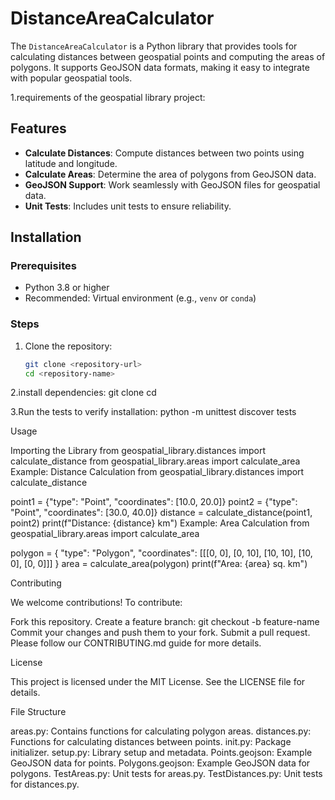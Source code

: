 # DistanceAreaCalculator

The `DistanceAreaCalculator` is a Python library that provides tools for calculating distances between geospatial points and computing the areas of polygons. It supports GeoJSON data formats, making it easy to integrate with popular geospatial tools.

1.requirements of the geospatial library project:

## Features
- **Calculate Distances**: Compute distances between two points using latitude and longitude.
- **Calculate Areas**: Determine the area of polygons from GeoJSON data.
- **GeoJSON Support**: Work seamlessly with GeoJSON files for geospatial data.
- **Unit Tests**: Includes unit tests to ensure reliability.

## Installation

### Prerequisites
- Python 3.8 or higher
- Recommended: Virtual environment (e.g., `venv` or `conda`)

### Steps
1. Clone the repository:
   ```bash
   git clone <repository-url>
   cd <repository-name>

2.install dependencies:
   git clone <repository-url>
   cd <repository-name>

3.Run the tests to verify installation:
python -m unittest discover tests

Usage

Importing the Library
from geospatial_library.distances import calculate_distance
from geospatial_library.areas import calculate_area
Example: Distance Calculation
from geospatial_library.distances import calculate_distance

point1 = {"type": "Point", "coordinates": [10.0, 20.0]}
point2 = {"type": "Point", "coordinates": [30.0, 40.0]}
distance = calculate_distance(point1, point2)
print(f"Distance: {distance} km")
Example: Area Calculation
from geospatial_library.areas import calculate_area

polygon = {
    "type": "Polygon",
    "coordinates": [[[0, 0], [0, 10], [10, 10], [10, 0], [0, 0]]]
}
area = calculate_area(polygon)
print(f"Area: {area} sq. km")


Contributing

We welcome contributions! To contribute:

Fork this repository.
Create a feature branch:
git checkout -b feature-name
Commit your changes and push them to your fork.
Submit a pull request.
Please follow our CONTRIBUTING.md guide for more details.

License

This project is licensed under the MIT License. See the LICENSE file for details.



File Structure

areas.py: Contains functions for calculating polygon areas.
distances.py: Functions for calculating distances between points.
init.py: Package initializer.
setup.py: Library setup and metadata.
Points.geojson: Example GeoJSON data for points.
Polygons.geojson: Example GeoJSON data for polygons.
TestAreas.py: Unit tests for areas.py.
TestDistances.py: Unit tests for distances.py.


